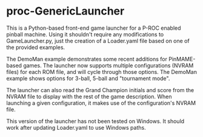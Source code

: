proc-GenericLauncher
====================

This is a Python-based front-end game launcher for a P-ROC enabled pinball
machine.  Using it shouldn't require any modifications to GameLauncher.py,
just the creation of a Loader.yaml file based on one of the provided examples.

The DemoMan example demonstrates some recent additions for PinMAME-based
games.  The launcher now supports multiple configurations (NVRAM files) for
each ROM file, and will cycle through those options.  The DemoMan example
shows options for 3-ball, 5-ball and "tournament mode".

The launcher can also read the Grand Champion initials and score from the
NVRAM file to display with the rest of the game description.  When launching
a given configuration, it makes use of the configuration's NVRAM file.

This version of the launcher has not been tested on Windows.  It should work
after updating Loader.yaml to use Windows paths.
